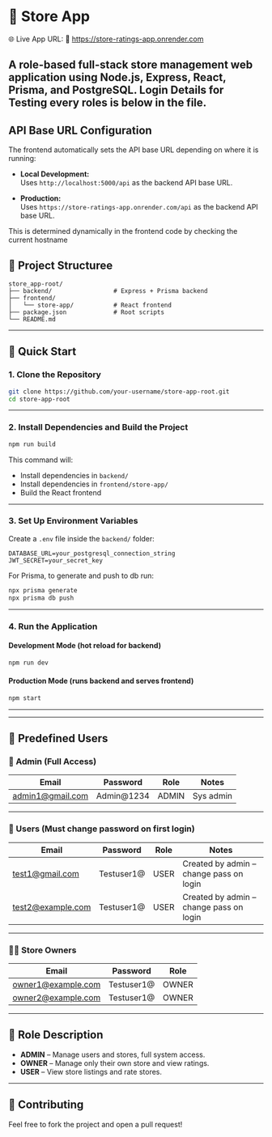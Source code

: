 # 🏪 Store App
🌐 Live App URL:
🔗 https://store-ratings-app.onrender.com

A role-based full-stack store management web application using Node.js, Express, React, Prisma, and PostgreSQL.
Login Details for Testing every roles is below in the file. 
---

## API Base URL Configuration

The frontend automatically sets the API base URL depending on where it is running:

- **Local Development:**  
  Uses `http://localhost:5000/api` as the backend API base URL.

- **Production:**  
  Uses `https://store-ratings-app.onrender.com/api` as the backend API base URL.

This is determined dynamically in the frontend code by checking the current hostname
## 📁 Project Structuree

```plaintext
store_app-root/
├── backend/                 # Express + Prisma backend
├── frontend/
│   └── store-app/           # React frontend
├── package.json             # Root scripts
└── README.md
```
---
## 🚀 Quick Start

### 1. Clone the Repository

```bash
git clone https://github.com/your-username/store-app-root.git
cd store-app-root
```
---

### 2. Install Dependencies and Build the Project

```bash
npm run build
```

This command will:
- Install dependencies in `backend/`
- Install dependencies in `frontend/store-app/`
- Build the React frontend

---

### 3. Set Up Environment Variables

Create a `.env` file inside the `backend/` folder:

```env
DATABASE_URL=your_postgresql_connection_string
JWT_SECRET=your_secret_key
```

For Prisma, to generate and push to db run:

```bash
npx prisma generate
npx prisma db push
```

---

### 4. Run the Application

#### Development Mode (hot reload for backend)

```bash
npm run dev
```

#### Production Mode (runs backend and serves frontend)

```bash
npm start
```

---

---

## 👥 Predefined Users

### 🔑 Admin (Full Access)

| Email              | Password     | Role  | Notes        |
|--------------------|--------------|-------|--------------|
| admin1@gmail.com   | Admin@1234   | ADMIN | Sys admin    |

---

### 👤 Users (Must change password on first login)

| Email              | Password     | Role  | Notes                               |
|--------------------|--------------|-------|-------------------------------------|
| test1@gmail.com    | Testuser1@   | USER  | Created by admin – change pass on login |
| test2@example.com  | Testuser1@   | USER  | Created by admin – change pass on login |

---

### 🧑‍💼 Store Owners

| Email              | Password     | Role   |
|--------------------|--------------|--------|
| owner1@example.com | Testuser1@   | OWNER  |
| owner2@example.com | Testuser1@   | OWNER  |

---

## 🔐 Role Description

- **ADMIN** – Manage users and stores, full system access.
- **OWNER** – Manage only their own store and view ratings.
- **USER** – View store listings and rate stores.

---

## 🙌 Contributing

Feel free to fork the project and open a pull request!
